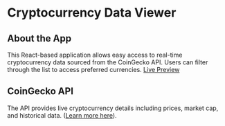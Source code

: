 # Cryptocurrency Data Viewer

## About the App

This React-based application allows easy access to real-time cryptocurrency data sourced from the CoinGecko API. Users can filter through the list to access preferred currencies.
[Live Preview](https://cryptopulsecentral.netlify.app/)

## CoinGecko API

The API provides live cryptocurrency details including prices, market cap, and historical data. ([Learn more here](https://www.coingecko.com/api/documentation)).

